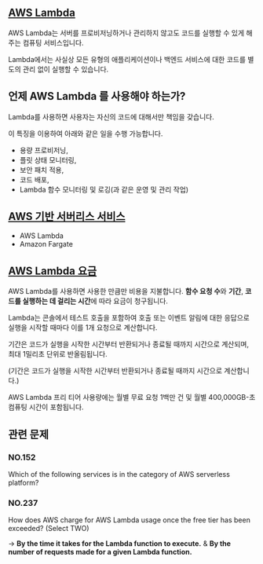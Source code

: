 ## [AWS Lambda](https://docs.aws.amazon.com/ko_kr/lambda/latest/dg/welcome.html)

AWS Lambda는 서버를 프로비저닝하거나 관리하지 않고도 코드를 실행할 수 있게 해주는 컴퓨팅 서비스입니다.

 Lambda에서는 사실상 모든 유형의 애플리케이션이나 백엔드 서비스에 대한 코드를 별도의 관리 없이 실행할 수 있습니다.
 
 ## 언제 AWS Lambda 를 사용해야 하는가?
 
 Lambda를 사용하면 사용자는 자신의 코드에 대해서만 책임을 갖습니다.
 
 이 특징을 이용하여 아래와 같은 일을 수행 가능합니다.

   * 용량 프로비저닝, 
   * 플릿 상태 모니터링, 
   * 보안 패치 적용, 
   * 코드 배포, 
   * Lambda 함수 모니터링 및 로깅(과 같은 운영 및 관리 작업)
   
## [AWS 기반 서버리스 서비스](https://aws.amazon.com/ko/serverless/)

   * AWS Lambda
   * Amazon Fargate

## [AWS Lambda 요금](https://aws.amazon.com/ko/lambda/pricing/)

AWS Lambda를 사용하면 사용한 만큼만 비용을 지불합니다. **함수 요청 수**와 **기간**, **코드를 실행하는 데 걸리는 시간**에 따라 요금이 청구됩니다.

Lambda는 콘솔에서 테스트 호출을 포함하여 호출 또는 이벤트 알림에 대한 응답으로 실행을 시작할 때마다 이를 1개 요청으로 계산합니다.

기간은 코드가 실행을 시작한 시간부터 반환되거나 종료될 때까지 시간으로 계산되며, 최대 1밀리초 단위로 반올림됩니다.

(기간은 코드가 실행을 시작한 시간부터 반환되거나 종료될 때까지 시간으로 계산합니다.)

AWS Lambda 프리 티어 사용량에는 월별 무료 요청 1백만 건 및 월별 400,000GB-초 컴퓨팅 시간이 포함됩니다.

## 관련 문제

### NO.152 

Which of the following services is in the category of AWS serverless platform?

### NO.237 
How does AWS charge for AWS Lambda usage once the free tier has been exceeded? (Select TWO)

-> **By the time it takes for the Lambda function to execute.** & **By the number of requests made for a given Lambda function.**
